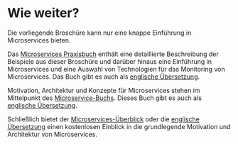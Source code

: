 # Wie weiter?

Die vorliegende Broschüre kann nur eine knappe Einführung in
Microservices bieten.

Das [Microservices Praxisbuch](http://microservices-praxisbuch.de/)
enthält eine detaillierte Beschreibung der Beispiele aus dieser
Broschüre und darüber hinaus eine Einführung in Microservices und eine
Auswahl von Technologien für das Monitoring von Microservices.
Das Buch gibt es auch als
[englische Übersetzung](http://practical-microservices.com/).

Motivation, Architektur und Konzepte für Microservices stehen im
Mittelpunkt des
[Microservice-Buchs](http://microservices-buch.de/). Dieses Buch gibt
es auch als [englische Übersetzung](http://microservices-book.com/).

Schließlich bietet der
[Microservices-Überblick](http://microservices-buch.de/ueberblick.html)
oder die
[englische Übersetzung](http://microservices-book.com/primer.html)
einen kostenlosen Einblick in die grundlegende Motivation und
Architektur von Microservices.
